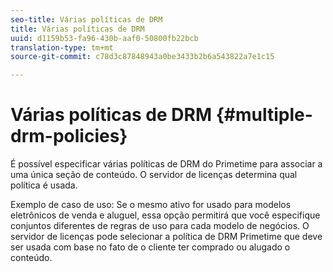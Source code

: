 ```yaml
---
seo-title: Várias políticas de DRM
title: Várias políticas de DRM
uuid: d1159b53-fa96-430b-aaf0-50800fb22bcb
translation-type: tm+mt
source-git-commit: c78d3c87848943a0be3433b2b6a543822a7e1c15

---
```



# Várias políticas de DRM {#multiple-drm-policies}

É possível especificar várias políticas de DRM do Primetime para associar a uma única seção de conteúdo. O servidor de licenças determina qual política é usada.

Exemplo de caso de uso: Se o mesmo ativo for usado para modelos eletrônicos de venda e aluguel, essa opção permitirá que você especifique conjuntos diferentes de regras de uso para cada modelo de negócios. O servidor de licenças pode selecionar a política de DRM Primetime que deve ser usada com base no fato de o cliente ter comprado ou alugado o conteúdo.
